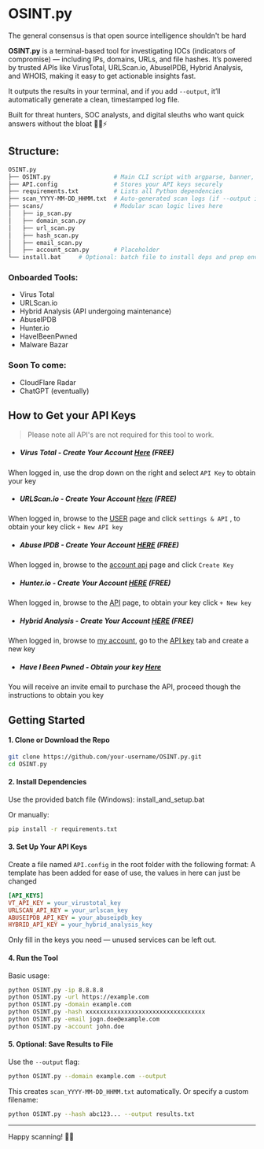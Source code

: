 # OSINT.py
The general consensus is that open source intelligence shouldn't be hard 

**OSINT.py** is a terminal-based tool for investigating IOCs (indicators of compromise) — including IPs, domains, URLs, and file hashes. It’s powered by trusted APIs like VirusTotal, URLScan.io, AbuseIPDB, Hybrid Analysis, and WHOIS, making it easy to get actionable insights fast.

It outputs the results in your terminal, and if you add `--output`, it’ll automatically generate a clean, timestamped log file.

Built for threat hunters, SOC analysts, and digital sleuths who want quick answers without the bloat 🕵️‍♂️⚡

## Structure:

```graphql
OSINT.py
├── OSINT.py                  # Main CLI script with argparse, banner, and scan routing
├── API.config                # Stores your API keys securely
├── requirements.txt          # Lists all Python dependencies
├── scan_YYYY-MM-DD_HHMM.txt  # Auto-generated scan logs (if --output is used)
├── scans/                    # Modular scan logic lives here
│   ├── ip_scan.py
│   ├── domain_scan.py
│   ├── url_scan.py
│   ├── hash_scan.py
│   ├── email_scan.py         
│   ├── account_scan.py       # Placeholder
└── install.bat     # Optional: batch file to install deps and prep environment
```


### Onboarded Tools:
- Virus Total
- URLScan.io
- Hybrid Analysis (API undergoing maintenance)
- AbuseIPDB
- Hunter.io
- HaveIBeenPwned
- Malware Bazar

### Soon To come:
- CloudFlare Radar
- ChatGPT (eventually)

## How to Get your API Keys

> Please note all API's are not required for this tool to work. 

- ##### Virus Total - Create Your Account [Here](https://www.virustotal.com/gui/join-us) (FREE)
When logged in, use the drop down on the right and select `API Key` to obtain your key
- ##### URLScan.io - Create Your Account [Here](https://urlscan.io/user/signup) (FREE)
When logged in, browse to the [USER](https://urlscan.io/user/) page and click `settings & API` , to obtain your key click `+ New API key`
- ##### Abuse IPDB - Create Your Account [HERE](https://www.abuseipdb.com/register?plan=free) (FREE)
When logged in, browse to the [account api](https://www.abuseipdb.com/account/api) page and click `Create Key`
- ##### Hunter.io - Create Your Account [HERE](https://hunter.io/users/sign_up) (FREE)
When logged in, browse to the [API](https://hunter.io/api-keys) page, to obtain your key click `+ New key`
- ##### Hybrid Analysis - Create Your Account [HERE](https://www.hybrid-analysis.com/signup) (FREE)
When logged in, browse to [my account](https://www.hybrid-analysis.com/my-account), go to the [API key](https://www.hybrid-analysis.com/my-account?tab=%23api-key-tab) tab and create a new key
- ##### Have I Been Pwned - Obtain your key [Here](https://haveibeenpwned.com/API/Key])
You will receive an invite email to purchase the API, proceed though the instructions to obtain you key



## Getting Started

#### 1. **Clone or Download the Repo**

```bash
git clone https://github.com/your-username/OSINT.py.git
cd OSINT.py
```

#### 2. **Install Dependencies**

Use the provided batch file (Windows): install_and_setup.bat

Or manually:

```bash
pip install -r requirements.txt
```

#### 3. **Set Up Your API Keys**

Create a file named `API.config` in the root folder with the following format:
A template has been added for ease of use, the values in here can just be changed

```ini
[API_KEYS]
VT_API_KEY = your_virustotal_key
URLSCAN_API_KEY = your_urlscan_key
ABUSEIPDB_API_KEY = your_abuseipdb_key
HYBRID_API_KEY = your_hybrid_analysis_key
```

Only fill in the keys you need — unused services can be left out.

#### 4. **Run the Tool**

Basic usage:

```bash
python OSINT.py -ip 8.8.8.8
python OSINT.py -url https://example.com
python OSINT.py -domain example.com
python OSINT.py -hash xxxxxxxxxxxxxxxxxxxxxxxxxxxxxxxxxx
python OSINT.py -email jogn.doe@example.com 
python OSINT.py -account john.doe
```

#### 5. **Optional: Save Results to File**

Use the `--output` flag:

```bash
python OSINT.py --domain example.com --output
```

This creates `scan_YYYY-MM-DD_HHMM.txt` automatically. Or specify a custom filename:

```bash
python OSINT.py --hash abc123... --output results.txt
```

---

Happy scanning! 🕵️‍♂️

